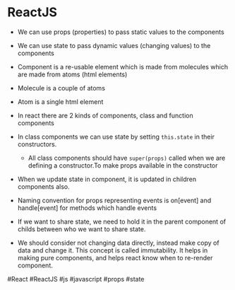 # ReactJS

* We can use props (properties) to pass static values to the components

* We can use state to pass dynamic values (changing values) to the components

* Component is a re-usable element which is made from molecules which are made from atoms (html elements)

* Molecule is a couple of atoms

* Atom is a single html element

* In react there are 2 kinds of components, class and function components

* In class components we can use state by setting `this.state` in their constructors. 

	* All class components should have `super(props)` called when we are defining a constructor.To make props available in the constructor

* When we update state in component, it is updated in children components also.

* Naming convention for props representing events  is on[event] and handle[event] for methods which handle events

* If we want to share state, we need to hold it in the parent component of childs between who we want to share state.

* We should consider not changing data directly, instead make copy of data and change it. This concept is called immutability. It helps in making pure components, and helps react know when to re-render component.













#React #ReactJS #js #javascript #props #state
